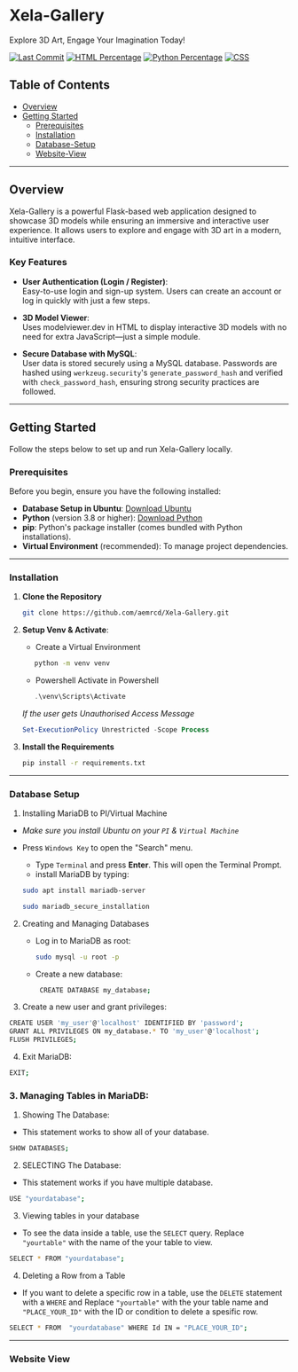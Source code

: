 # Xela-Gallery

Explore 3D Art, Engage Your Imagination Today!

[![Last Commit](https://img.shields.io/github/last-commit/aemrcd/Xela-Gallery)](https://github.com/aemrcd/Xela-Gallery/commits/main) 
[![HTML Percentage](https://img.shields.io/badge/Html-60.6%25-orange)](https://github.com/aemrcd/Xela-Gallery) 
[![Python Percentage](https://img.shields.io/badge/Python-21.4%25-blue)](https://github.com/aemrcd/Xela-Gallery) 
[![CSS](https://img.shields.io/badge/CSS-18.0%25-purple)](https://github.com/aemrcd/Xela-Gallery) 


## Table of Contents

- [Overview](#overview)
- [Getting Started](#getting-started)
  - [Prerequisites](#prerequisites)
  - [Installation](#installation)
  - [Database-Setup](#database-setup)
  - [Website-View](#website-view)

---

## Overview

Xela-Gallery is a powerful Flask-based web application designed to showcase 3D models while ensuring an immersive and interactive user experience. It allows users to explore and engage with 3D art in a modern, intuitive interface.

### Key Features

- **User Authentication (Login / Register)**:  
  Easy-to-use login and sign-up system. Users can create an account or log in quickly with just a few steps.

- **3D Model Viewer**:  
  Uses modelviewer.dev in HTML to display interactive 3D models with no need for extra JavaScript—just a simple module.

- **Secure Database with MySQL**:  
  User data is stored securely using a MySQL database. Passwords are hashed using `werkzeug.security`'s `generate_password_hash` and verified with `check_password_hash`, ensuring strong security practices are followed.

---

## Getting Started

Follow the steps below to set up and run Xela-Gallery locally.

### Prerequisites

Before you begin, ensure you have the following installed:

- **Database Setup in Ubuntu**: [Download Ubuntu](https://ubuntu.com/download/desktop) 
- **Python** (version 3.8 or higher): [Download Python](https://www.python.org/downloads/) 
- **pip**: Python's package installer (comes bundled with Python installations).
- **Virtual Environment** (recommended): To manage project dependencies.


---

### Installation

1. **Clone the Repository**

   ```bash
   git clone https://github.com/aemrcd/Xela-Gallery.git
   ```

2. **Setup Venv & Activate**:
   - Create a Virtual Environment
     
   ```bash
      python -m venv venv
   ```
   
   - Powershell Activate in Powershell
   ```Powershell
      .\venv\Scripts\Activate     
   ```
   *If the user gets Unauthorised Access Message*
     ```Powershell
     Set-ExecutionPolicy Unrestricted -Scope Process
     ```
3. **Install the Requirements**
    ```bash 
    pip install -r requirements.txt
    ```
    
---
### Database Setup

1. Installing MariaDB to PI/Virtual Machine

  - *Make sure you install Ubuntu on your `PI` & `Virtual Machine`*

  - Press `Windows Key` to open the "Search" menu.
     - Type `Terminal` and press **Enter**. This will open the Terminal Prompt.
     - install MariaDB by typing: 
      ```bash 
      sudo apt install mariadb-server
      ```
      ```bash
      sudo mariadb_secure_installation
      ```
2. Creating and Managing Databases
   
   - Log in to MariaDB as root:
     
     ```bash
     sudo mysql -u root -p
     ```
     
   - Create a new database:
     ```bash
      CREATE DATABASE my_database;
     ```
     
 4. Create a new user and grant privileges:
  ```bash
  CREATE USER 'my_user'@'localhost' IDENTIFIED BY 'password';
  GRANT ALL PRIVILEGES ON my_database.* TO 'my_user'@'localhost';
  FLUSH PRIVILEGES;
  ```
 4. Exit MariaDB:
  ```bash
  EXIT;
  ```
### 3. Managing Tables in MariaDB:

1. Showing The Database:
- This statement works to show all of your database.
```bash
SHOW DATABASES;
```
2. SELECTING The Database:
- This statement works if you have multiple database.
```bash
USE "yourdatabase";
```
3. Viewing tables in your database
- To see the data inside a table, use the `SELECT` query. Replace `"yourtable"` with the name of the your table  to view.

```bash
SELECT * FROM "yourdatabase";
```
4. Deleting a Row from a Table

- If you want to delete a specific row in a table, use the   `DELETE` statement with a `WHERE` and  Replace `"yourtable"` with the your table name and `"PLACE_YOUR_ID"` with the ID or condition to delete a spesific row.

```bash
SELECT * FROM  "yourdatabase" WHERE Id IN = "PLACE_YOUR_ID";
```
---
### Website View

    

